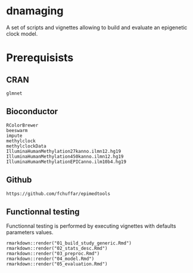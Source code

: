 # dnamaging
A set of scripts and vignettes allowing to build and evaluate an epigenetic clock model.



# Prerequisists

## CRAN

``` 
glmnet

```


## Bioconductor
    
```
RColorBrewer
beeswarm
impute
methylclock
methylclockData
IlluminaHumanMethylation27kanno.ilmn12.hg19
IlluminaHumanMethylation450kanno.ilmn12.hg19
IlluminaHumanMethylationEPICanno.ilm10b4.hg19  
```


  
## Github

```
https://github.com/fchuffar/epimedtools

```

## Functionnal testing

Functionnal testing is performed by executing vignettes with defaults parameters values.

```
rmarkdown::render("01_build_study_generic.Rmd")
rmarkdown::render("02_stats_desc.Rmd")
rmarkdown::render("03_preproc.Rmd")
rmarkdown::render("04_model.Rmd")
rmarkdown::render("05_evaluation.Rmd")

```
